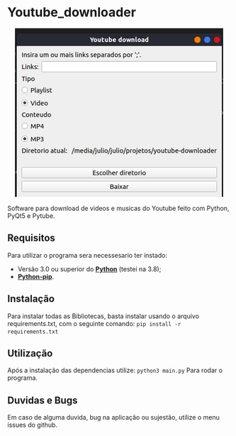# Youtube_downloader

<span style="display:block;text-align:center"> ![Imagem da jánela](https://raw.githubusercontent.com/JN513/youtube_downloader/master/window.png) </span>

Software para download de videos e musicas do Youtube feito com Python, PyQt5 e Pytube.

## Requisitos

Para utilizar o programa sera necessesario ter instado:

* Versão 3.0 ou superior do **[Python](https://www.python.org/)** (testei na 3.8);
* **[Python-pip](https://pt.stackoverflow.com/questions/239047/como-instalar-o-pip-no-windows-10)**.

## Instalação

Para instalar todas as Bibliotecas, basta instalar usando o arquivo requirements.txt, com o seguinte comando:
``` pip install -r requirements.txt ```

## Utilização

Após a instalação das dependencias utilize:
``` python3 main.py ```
Para rodar o programa.

## Duvidas e Bugs

Em caso de alguma duvida, bug na aplicação ou sujestão, utilize o menu issues do github.
